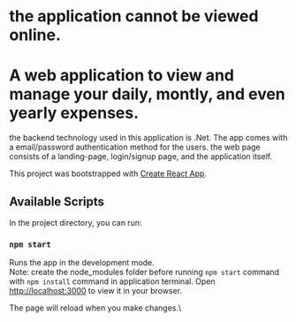 # the application cannot be viewed online.

# A web application to view and manage your daily, montly, and even yearly expenses.

the backend technology used in this application is .Net. The app comes with a email/password authentication method for the users. the web page consists of a landing-page, login/signup page, and the application itself.


This project was bootstrapped with [Create React App](https://github.com/facebook/create-react-app).

## Available Scripts

In the project directory, you can run:

### `npm start`

Runs the app in the development mode.\
Note: create the node_modules folder before running `npm start` command with `npm install` command in application terminal.
Open [http://localhost:3000](http://localhost:3000) to view it in your browser.

The page will reload when you make changes.\
